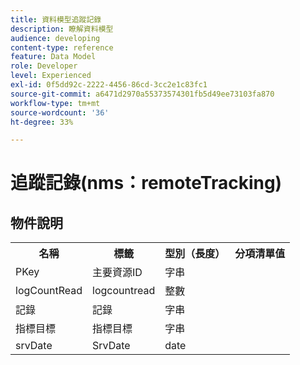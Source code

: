 ```yaml
---
title: 資料模型追蹤記錄
description: 瞭解資料模型
audience: developing
content-type: reference
feature: Data Model
role: Developer
level: Experienced
exl-id: 0f5dd92c-2222-4456-86cd-3cc2e1c83fc1
source-git-commit: a6471d2970a55373574301fb5d49ee73103fa870
workflow-type: tm+mt
source-wordcount: '36'
ht-degree: 33%

---
```


# 追蹤記錄(nms：remoteTracking)

## 物件說明

<table>
               <tr>
                  <th>名稱</th>
                  <th>標籤</th>
                  <th>型別（長度）</th>
                  <th>分項清單值</th>
               </tr>
               <tr>
                  <td>PKey</td>
                  <td>主要資源ID</td>
                  <td>字串 </td>
                  <td> </td>
               </tr>
               <tr>
                  <td>logCountRead</td>
                  <td>logcountread</td>
                  <td>整數 </td>
                  <td> </td>
               </tr>
               <tr>
                  <td>記錄</td>
                  <td>記錄</td>
                  <td>字串 </td>
                  <td> </td>
               </tr>
               <tr>
                  <td>指標目標</td>
                  <td>指標目標</td>
                  <td>字串 </td>
                  <td> </td>
               </tr>
               <tr>
                  <td>srvDate</td>
                  <td>SrvDate</td>
                  <td>date </td>
                  <td> </td>
               </tr>
            </table>
